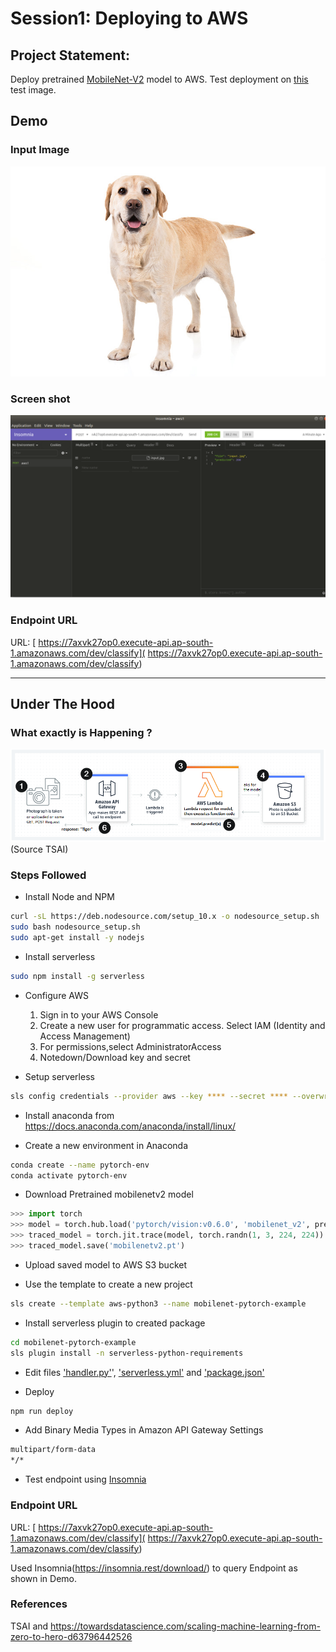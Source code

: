 # Session1: Deploying to AWS

## Project Statement:  
Deploy pretrained [MobileNet-V2](https://pytorch.org/hub/pytorch_vision_mobilenet_v2/) model to AWS. Test deployment on [this](https://s3.amazonaws.com/cdn-origin-etr.akc.org/wp-content/uploads/2019/12/03202400/Yellow-Labrador-Retriever.jpg) test image.


## Demo
### Input Image
![Input](assets/input.jpg)

### Screen shot
![demo](assets/demo.jpg)

### Endpoint URL
URL: [ https://7axvk27op0.execute-api.ap-south-1.amazonaws.com/dev/classify]( https://7axvk27op0.execute-api.ap-south-1.amazonaws.com/dev/classify)


----------
## Under The Hood

### What exactly is Happening ?
![AWS](assets/aws.jpg)
(Source TSAI)

### Steps Followed

- Install Node and NPM

```bash
curl -sL https://deb.nodesource.com/setup_10.x -o nodesource_setup.sh
sudo bash nodesource_setup.sh
sudo apt-get install -y nodejs
```

- Install serverless

```bash
sudo npm install -g serverless
```

- Configure AWS  
  1. Sign in to your AWS Console
  2. Create a new user for programmatic access. Select IAM (Identity and Access Management)
  3. For permissions,select AdministratorAccess 
  4. Notedown/Download key and secret 


- Setup serverless

```bash
sls config credentials --provider aws --key **** --secret **** --overwrite
```

- Install anaconda from https://docs.anaconda.com/anaconda/install/linux/

- Create a new environment in Anaconda

```bash
conda create --name pytorch-env
conda activate pytorch-env
```

- Download Pretrained mobilenetv2 model

```python
>>> import torch
>>> model = torch.hub.load('pytorch/vision:v0.6.0', 'mobilenet_v2', pretrained=True)
>>> traced_model = torch.jit.trace(model, torch.randn(1, 3, 224, 224))
>>> traced_model.save('mobilenetv2.pt')
```

- Upload saved model to AWS S3 bucket

- Use the template to create a new project

```bash
sls create --template aws-python3 --name mobilenet-pytorch-example
```

- Install serverless plugin to created package

```bash
cd mobilenet-pytorch-example
sls plugin install -n serverless-python-requirements
```

- Edit files ['handler.py'](https://github.com/chirag2saraiya/TSAI-DeepVision-EVA4/blob/master/mobilenet-pytorch-example/handler.py)',
['serverless.yml'](https://github.com/chirag2saraiya/TSAI-DeepVision-EVA4/blob/master/mobilenet-pytorch-example/serverless.yml) and ['package.json'](https://github.com/chirag2saraiya/TSAI-DeepVision-EVA4/blob/master/mobilenet-pytorch-example/package.json)

- Deploy 

```bash
npm run deploy
```


- Add Binary Media Types in Amazon API Gateway Settings

```txt
multipart/form-data
*/*
```
- Test endpoint using [Insomnia](https://insomnia.rest/download/)

### Endpoint URL
URL: [ https://7axvk27op0.execute-api.ap-south-1.amazonaws.com/dev/classify]( https://7axvk27op0.execute-api.ap-south-1.amazonaws.com/dev/classify)

Used Insomnia(https://insomnia.rest/download/) to query Endpoint as shown in Demo.

### References 
TSAI and https://towardsdatascience.com/scaling-machine-learning-from-zero-to-hero-d63796442526
